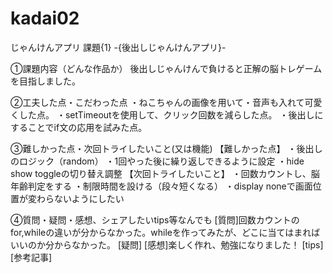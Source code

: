 # kadai02
じゃんけんアプリ
課題{1} -{後出しじゃんけんアプリ}-

①課題内容（どんな作品か）
後出しじゃんけんで負けると正解の脳トレゲームを目指しました。

②工夫した点・こだわった点
・ねこちゃんの画像を用いて・音声も入れて可愛くした点。
・setTimeoutを使用して、クリック回数を減らした点。
・後出しにすることでif文の応用を試みた点。

③難しかった点・次回トライしたいこと(又は機能)
【難しかった点】
・後出しのロジック（random）
・1回やった後に繰り返しできるように設定
・hide show toggleの切り替え調整
【次回トライしたいこと】
・回数カウントし、脳年齢判定をする
・制限時間を設ける（段々短くなる）
・display noneで画面位置が変わらないようにしたい


④質問・疑問・感想、シェアしたいtips等なんでも
[質問]回数カウントのfor,whileの違いが分からなかった。whileを作ってみたが、どこに当てはまればいいのか分からなかった。
[疑問]
[感想]楽しく作れ、勉強になりました！
[tips]
[参考記事]
